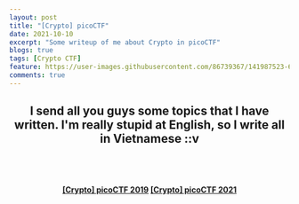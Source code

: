 ```yaml
---
layout: post
title: "[Crypto] picoCTF"
date: 2021-10-10
excerpt: "Some writeup of me about Crypto in picoCTF"
blogs: true
tags: [Crypto CTF]
feature: https://user-images.githubusercontent.com/86739367/141987523-68a87eae-f4b0-4c0e-b40d-5c5415491fe9.png
comments: true
---
```


<h2 align="center">
  I send all you guys some topics that I have written. I'm really stupid at English, so I write all in Vietnamese ::v
</h2> 
<br><br>
<div align="center">
  <h4>
    <a href="https://hieuhdh.github.io/deuteri/CRYPTO-PicoCTF-2019/" class="btn btn-success">[Crypto] picoCTF 2019</a> 
    <a href="https://hieuhdh.github.io/deuteri/CRYPTO-PicoCTF-2021/" class="btn btn-success">[Crypto] picoCTF 2021</a>
  </h4>
</div>
